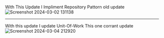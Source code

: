With This Update I Impliment Repository Pattorn
old update
![Screenshot 2024-03-02 131138](https://github.com/abdulrahmannadap/FCommerce/assets/63226271/c6795738-992f-42d1-9518-5adee2a4cbb4)




----------------------------------------------------------------------------------------------------------------------------------------------------------------------------------------------------------------





With this update I update Unit-Of-Work
This one corrant update
![Screenshot 2024-03-04 212920](https://github.com/abdulrahmannadap/FCommerce/assets/63226271/a5d73cc2-4171-4dba-a463-4ce6ca90e3df)
